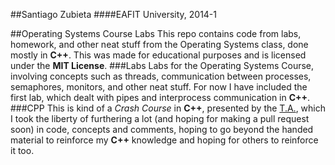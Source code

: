 ##Santiago Zubieta
####EAFIT University, 2014-1

##Operating Systems Course Labs
This repo contains code from labs, homework, and other neat stuff from the Operating Systems class, done mostly in **C++**. This was made for educational purposes and is licensed under the **MIT License**.
###Labs
Labs for the Operating Systems Course, involving concepts such as threads, communication between processes, semaphores, monitors, and other neat stuff. For now I have included the first lab, which dealt with pipes and interprocess communication in **C++**.
###CPP
This is kind of a *Crash Course* in **C++**, presented by the [T.A.](https://github.com/ST0257/20141/tree/master/Lesson1-C%2B%2B/src), which I took the liberty of furthering a lot (and hoping for making a pull request soon) in code, concepts and comments, hoping to go beyond the handed material to reinforce my **C++** knowledge and hoping for others to reinforce it too.